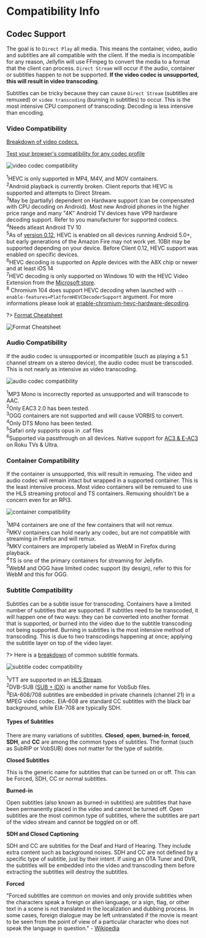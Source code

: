 # Compatibility Info

## Codec Support

The goal is to `Direct Play` all media. This means the container, video, audio and subtitles are all compatible with the client. If the media is incompatible for any reason, Jellyfin will use FFmpeg to convert the media to a format that the client can process. `Direct Stream` will occur if the audio, container or subtitles happen to not be supported. **If the video codec is unsupported, this will result in video transcoding**.

Subtitles can be tricky because they can cause `Direct Stream` (subtitles are remuxed) or `video transcoding` (burning in subtitles) to occur. This is the most intensive CPU component of transcoding. Decoding is less intensive than encoding.


### Video Compatibility

[Breakdown of video codecs.](https://developer.mozilla.org/en-US/docs/Web/Media/Formats/Video_codecs)

[Test your browser's compatibility for any codec profile](https://cconcolato.github.io/media-mime-support/)

![video codec compatibility](_media/video-codec-compatibility.png)

<sup>1</sup>HEVC is only supported in MP4, M4V, and MOV containers.  
<sup>2</sup>Android playback is currently broken. Client reports that HEVC is supported and attempts to Direct Stream.  
<sup>3</sup>May be (partially) dependent on Hardware support (can be compensated with CPU decoding on Android). Most new Android phones in the higher price range and many "4K" Android TV devices have VP9 hardware decoding support. Refer to you manufacturer for supported codecs.  
<sup>4</sup>Needs atleast Android TV 10  
<sup>5</sup>As of [version 0.12](https://github.com/jellyfin/jellyfin-androidtv/pull/671), HEVC is enabled on all devices running Android 5.0+, but early generations of the Amazon Fire may not work yet. 10Bit may be supported depending on your device. Before Client 0.12, HEVC support was enabled on specific devices.  
<sup>6</sup>HEVC decoding is supported on Apple devices with the A8X chip or newer and at least iOS 14  
<sup>7</sup>HEVC decoding is only supported on Windows 10 with the HEVC Video Extension from the [Microsoft store](https://www.microsoft.com/store/productId/9NMZLZ57R3T7).  
<sup>8</sup> Chromium 104 does support HEVC decoding when launched with `--enable-features=PlatformHEVCDecoderSupport` argument. For more informations please look at [enable-chromium-hevc-hardware-decoding](https://github.com/StaZhu/enable-chromium-hevc-hardware-decoding#readme).

?> [Format Cheatsheet](https://en.wikipedia.org/wiki/MPEG-4#MPEG-4_Parts)

![Format Cheatsheet](_media/format-cheatsheet.png)


### Audio Compatibility

If the audio codec is unsupported or incompatible (such as playing a 5.1 channel stream on a stereo device), the audio codec must be transcoded. This is not nearly as intensive as video transcoding.

![audio codec compatibility](_media/audio-codec-compatibility.png)

<sup>1</sup>MP3 Mono is incorrectly reported as unsupported and will transcode to AAC.  
<sup>2</sup>Only EAC3 2.0 has been tested.  
<sup>3</sup>OGG containers are not supported and will cause VORBIS to convert.  
<sup>4</sup>Only DTS Mono has been tested.  
<sup>5</sup>Safari only supports opus in .caf files  
<sup>6</sup>Supported via passthrough on all devices. Native support for [AC3 & E-AC3](https://www.atsc.org/wp-content/uploads/2015/03/A52-201212-17.pdf) on Roku TVs & Ultra.


### Container Compatibility

If the container is unsupported, this will result in remuxing. The video and audio codec will remain intact but wrapped in a supported container. This is the least intensive process. Most video containers will be remuxed to use the HLS streaming protocol and TS containers. Remuxing shouldn't be a concern even for an RPi3.

![container compatibility](_media/container-compatibility.png)

<sup>1</sup>MP4 containers are one of the few containers that will not remux.  
<sup>2</sup>MKV containers can hold nearly any codec, but are not compatible with streaming in Firefox and will remux.  
<sup>3</sup>MKV containers are improperly labeled as WebM in Firefox during playback.  
<sup>4</sup>TS is one of the primary containers for streaming for Jellyfin.  
<sup>5</sup>WebM and OGG have limited codec support (by design), refer to this for WebM and this for OGG.

### Subtitle Compatibility

Subtitles can be a subtle issue for transcoding. Containers have a limited number of subtitles that are supported. If subtitles need to be transcoded, it will happen one of two ways: they can be converted into another format that is supported, or burned into the video due to the subtitle transcoding not being supported. Burning in subtitles is the most intensive method of transcoding. This is due to two transcodings happening at once; applying the subtitle layer on top of the video layer.

?> Here is a [breakdown](https://www.afterdawn.com/guides/archive/subtitle_formats_explained.cfm) of common subtitle formats.

![subtitle codec compatibility](_media/subtitle-codec-compatibility.png)

<sup>1</sup>VTT are supported in an [HLS Stream](https://helpx.adobe.com/adobe-media-server/dev/webvtt-subtitles-captions.html).  
<sup>2</sup>DVB-SUB ([SUB + IDX](https://forum.videohelp.com/threads/261451-Difference-between-SUB-and-IDX-file)) is another name for VobSub files.  
<sup>3</sup>EIA-608/708 subtitles are embedded in private channels (channel 21) in a MPEG video codec. EIA-608 are standard CC subtitles with the black bar background, while EIA-708 are typically SDH.

#### Types of Subtitles

There are many variations of subtitles. **Closed**, **open**, **burned-in**, **forced**, **SDH**, and **CC** are among the common types of subtitles. The format (such as SubRIP or VobSUB) does not matter for the type of subtitle.

**Closed Subtitles**

This is the generic name for subtitles that can be turned on or off. This can be Forced, SDH, CC or normal subtitles.

**Burned-in**

Open subtitles (also known as burned-in subtitles) are subtitles that have been permanently placed in the video and cannot be turned off. Open subtitles are the most common type of subtitles, where the subtitles are part of the video stream and cannot be toggled on or off.

**SDH and Closed Captioning**

SDH and CC are subtitles for the Deaf and Hard of Hearing. They include extra content such as background noises. SDH and CC are not defined by a specific type of subtitle, just by their intent. If using an OTA Tuner and DVR, the subtitles will be embedded into the video and transcoding them before extracting the subtitles will destroy the subtitles.

**Forced**

"Forced subtitles are common on movies and only provide subtitles when the characters speak a foreign or alien language, or a sign, flag, or other text in a scene is not translated in the localization and dubbing process. In some cases, foreign dialogue may be left untranslated if the movie is meant to be seen from the point of view of a particular character who does not speak the language in question." - [Wikipedia](https://en.wikipedia.org/wiki/Subtitles#Categories)